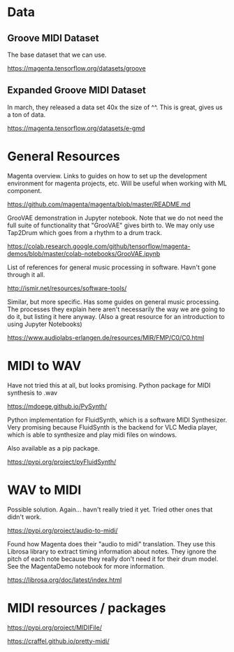 # Data

## Groove MIDI Dataset

The base dataset that we can use. 

https://magenta.tensorflow.org/datasets/groove

## Expanded Groove MIDI Dataset 

In march, they released a data set 40x the size of ^^. This is great, gives us a ton of data.

https://magenta.tensorflow.org/datasets/e-gmd

# General Resources

Magenta overview. Links to guides on how to set up the development environment for magenta projects, etc. Will be useful when working with ML component.

https://github.com/magenta/magenta/blob/master/README.md

GrooVAE demonstration in Jupyter notebook. Note that we do not need the full suite of functionality that "GrooVAE" gives birth to. We may only use Tap2Drum which goes from a rhythm to a drum track.

https://colab.research.google.com/github/tensorflow/magenta-demos/blob/master/colab-notebooks/GrooVAE.ipynb

List of references for general music processing in software. Havn't gone through it all.

http://ismir.net/resources/software-tools/

Similar, but more specific. Has some guides on general music processing. The processes they explain here aren't necessarily the way we are going to do it, but listing it here anyway. (Also a great resource for an introduction to using Jupyter Notebooks) 

https://www.audiolabs-erlangen.de/resources/MIR/FMP/C0/C0.html

# MIDI to WAV

Have not tried this at all, but looks promising. Python package for MIDI synthesis to .wav

https://mdoege.github.io/PySynth/

Python implementation for FluidSynth, which is a software MIDI Synthesizer. Very promising because FluidSynth is the backend for VLC Media player, which is able to synthesize and play midi files on windows. 

Also available as a pip package.

https://pypi.org/project/pyFluidSynth/

# WAV to MIDI 

Possible solution. Again... havn't really tried it yet. Tried other ones that didn't work.

https://pypi.org/project/audio-to-midi/

Found how Magenta does their "audio to midi" translation. They use this Librosa library to extract timing information about notes. They ignore the pitch of each note because they really don't need it for their drum model. See the MagentaDemo notebook for more information.

https://librosa.org/doc/latest/index.html

# MIDI resources / packages 

https://pypi.org/project/MIDIFile/

https://craffel.github.io/pretty-midi/










